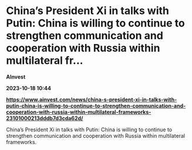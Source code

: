 # China’s President Xi in talks with Putin: China is willing to continue to strengthen communication and cooperation with Russia within multilateral fr...
**AInvest**

**2023-10-18 10:44**

**https://www.ainvest.com/news/china-s-president-xi-in-talks-with-putin-china-is-willing-to-continue-to-strengthen-communication-and-cooperation-with-russia-within-multilateral-frameworks-23101000213dddb7d3cda62d/**

China’s President Xi in talks with Putin: China is willing to continue to strengthen communication and cooperation with Russia within multilateral frameworks.